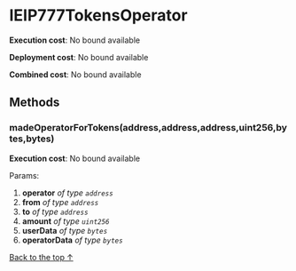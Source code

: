 # IEIP777TokensOperator


**Execution cost**: No bound available

**Deployment cost**: No bound available

**Combined cost**: No bound available




## Methods
### madeOperatorForTokens(address,address,address,uint256,bytes,bytes)


**Execution cost**: No bound available


Params:

1. **operator** *of type `address`*
2. **from** *of type `address`*
3. **to** *of type `address`*
4. **amount** *of type `uint256`*
5. **userData** *of type `bytes`*
6. **operatorData** *of type `bytes`*


[Back to the top ↑](#ieip777tokensoperator)
